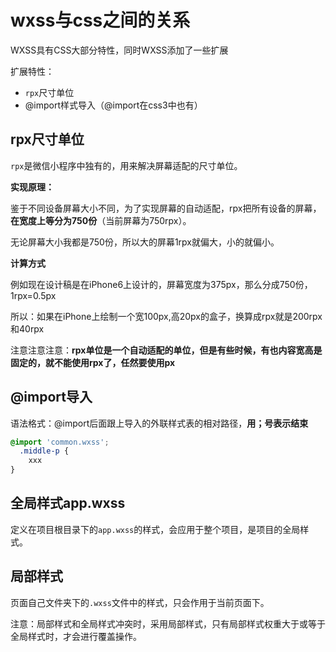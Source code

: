 # wxss与css之间的关系

WXSS具有CSS大部分特性，同时WXSS添加了一些扩展

扩展特性：

* `rpx`尺寸单位
* @import样式导入（@import在css3中也有）



## rpx尺寸单位

`rpx`是微信小程序中独有的，用来解决屏幕适配的尺寸单位。

**实现原理：**

鉴于不同设备屏幕大小不同，为了实现屏幕的自动适配，rpx把所有设备的屏幕，**在宽度上等分为750份**（当前屏幕为750rpx）。

无论屏幕大小我都是750份，所以大的屏幕1rpx就偏大，小的就偏小。



**计算方式**

例如现在设计稿是在iPhone6上设计的，屏幕宽度为375px，那么分成750份，1rpx=0.5px

所以：如果在iPhone上绘制一个宽100px,高20px的盒子，换算成rpx就是200rpx和40rpx

注意注意注意：**rpx单位是一个自动适配的单位，但是有些时候，有也内容宽高是固定的，就不能使用rpx了，任然要使用px**

## @import导入

语法格式：@import后面跟上导入的外联样式表的相对路径，**用；号表示结束**

```css
@import 'common.wxss';
  .middle-p {
    xxx
}
```





## 全局样式app.wxss

定义在项目根目录下的`app.wxss`的样式，会应用于整个项目，是项目的全局样式。



## 局部样式

页面自己文件夹下的`.wxss`文件中的样式，只会作用于当前页面下。



注意：局部样式和全局样式冲突时，采用局部样式，只有局部样式权重大于或等于全局样式时，才会进行覆盖操作。